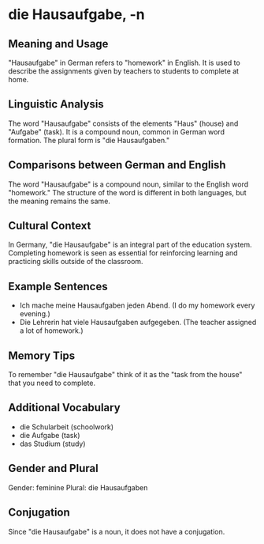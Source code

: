 # die Hausaufgabe, -n
## Meaning and Usage
"Hausaufgabe" in German refers to "homework" in English. It is used to describe the assignments given by teachers to students to complete at home.

## Linguistic Analysis
The word "Hausaufgabe" consists of the elements "Haus" (house) and "Aufgabe" (task). It is a compound noun, common in German word formation. The plural form is "die Hausaufgaben."

## Comparisons between German and English
The word "Hausaufgabe" is a compound noun, similar to the English word "homework." The structure of the word is different in both languages, but the meaning remains the same.

## Cultural Context
In Germany, "die Hausaufgabe" is an integral part of the education system. Completing homework is seen as essential for reinforcing learning and practicing skills outside of the classroom.

## Example Sentences
- Ich mache meine Hausaufgaben jeden Abend. (I do my homework every evening.)
- Die Lehrerin hat viele Hausaufgaben aufgegeben. (The teacher assigned a lot of homework.)

## Memory Tips
To remember "die Hausaufgabe" think of it as the "task from the house" that you need to complete.

## Additional Vocabulary
- die Schularbeit (schoolwork)
- die Aufgabe (task)
- das Studium (study)

## Gender and Plural
Gender: feminine
Plural: die Hausaufgaben

## Conjugation
Since "die Hausaufgabe" is a noun, it does not have a conjugation.